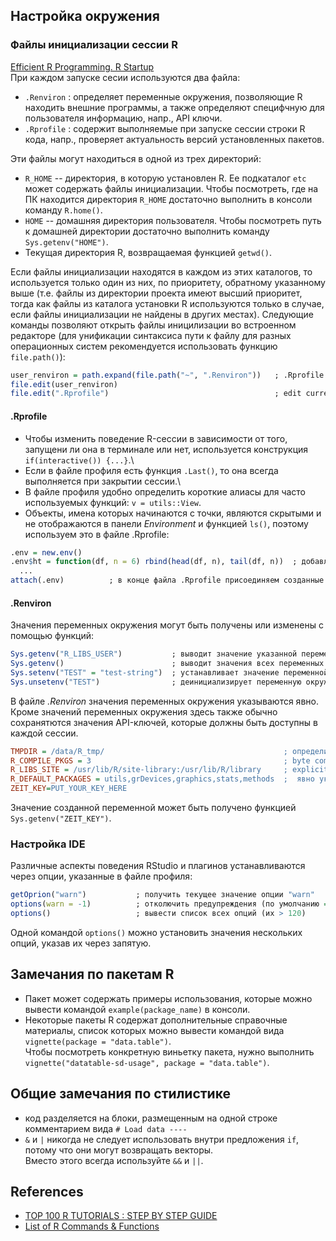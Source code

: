 ## Настройка окружения
### Файлы инициализации сессии R
[Efficient R Programming. R Startup](https://bookdown.org/csgillespie/efficientR/set-up.html#r-startup)\
При каждом запуске сесии используются два файла:
* `.Renviron` : определяет переменные окружения, позволяющие R находить внешние программы, а также определяют специфчную для пользователя информацию, напр., API ключи.
* `.Rprofile` : содержит выполняемые при запуске сессии строки R кода, напр., проверяет актуальность версий установленных пакетов. 

Эти файлы могут находиться в одной из трех директорий:
* `R_HOME` -- директория, в которую установлен R. Ее подкаталог `etc` может содержать файлы инициализации. Чтобы посмотреть, где на ПК находится директория `R_HOME` достаточно выполнить в консоли команду `R.home()`.
* `HOME` -- домашняя директория пользователя. Чтобы посмотреть путь к домашней директории достаточно выполнить команду `Sys.getenv("HOME")`.
* Текущая директория R, возвращаемая функцией `getwd()`.

Если файлы инициализации находятся в каждом из этих каталогов, то используется только один из них, по приоритету, обратному указанному выше (т.е. файлы из директории проекта имеют высший приоритет, тогда как файлы из каталога установки R используются только в случае, если файлы инициализации не найдены в других местах). Следующие команды позволяют открыть файлы иницилизации во встроенном редакторе (для унификации синтаксиса пути к файлу для разных операционных систем рекомендуется использовать функцию `file.path()`):
```r
user_renviron = path.expand(file.path("~", ".Renviron"))   ; .Rprofile in usr HOME folder
file.edit(user_renviron)
file.edit(".Rprofile")                                     ; edit current project specific .Rprofile
```
#### .Rprofile
* Чтобы изменить поведение R-сессии в зависимости от того, запущени ли она в терминале или нет, используется конструкция `if(interactive()) {...}`.\
* Если в файле профиля есть функция `.Last()`, то она всегда выполняется при закрытии сессии.\
* В файле профиля удобно определить короткие алиасы для часто используемых функций: `v = utils::View`.
* Объекты, имена которых начинаются с точки, являются скрытыми и не отображаются в панели *Environment* и функцией `ls()`, поэтому используем это в файле .Rprofile:
```r
.env = new.env()
.env$ht = function(df, n = 6) rbind(head(df, n), tail(df, n))  ; добавляем функцию в окружение .env
  ...
attach(.env)          ; в конце файла .Rprofile присоединяем созданные объекты к текущему окружению
```
#### .Renviron
Значения переменных окружения могут быть получены или изменены с помощью функций:
```r
Sys.getenv("R_LIBS_USER")           ; выводит значение указанной переменной окружения
Sys.getenv()                        ; выводит значения всех переменных окружения
Sys.setenv("TEST" = "test-string")  ; устанавливает значение переменной окружения для текущей сессии
Sys.unsetenv("TEST")                ; деинициализирует переменную окружения
```
В файле *.Renviron* значения переменных окружения указываются явно. Кроме значений переменных окружения здесь также обычно сохранятются значения API-ключей, которые должны быть доступны в каждой сессии.
```ini
TMPDIR = /data/R_tmp/                                        ; определить каталог для временных файлов
R_COMPILE_PKGS = 3                                           ; byte compile all packages
R_LIBS_SITE = /usr/lib/R/site-library:/usr/lib/R/library     ; explicitly state where to look for packages
R_DEFAULT_PACKAGES = utils,grDevices,graphics,stats,methods  ;  явно указываем пакеты для загрузки (I don’t load the datasets package, but I ensure that methods is always loaded)
ZEIT_KEY=PUT_YOUR_KEY_HERE
```
Значение созданной переменной может быть получено функцией `Sys.getenv("ZEIT_KEY")`.

### Настройка IDE
Различные аспекты поведения RStudio и плагинов устанавливаются через опции, указанные в файле профиля:
```r
getOprion("warn")           ; получить текущее значение опции "warn"
options(warn = -1)          ; отколючить предупреждения (по умолчанию = 0)
options()                   ; вывести список всех опций (их > 120)

```
Одной командой `options()` можно установить значения нескольких опций, указав их через запятую.

##  Замечания по пакетам R
* Пакет может содержать примеры использования, которые можно вывести командой `example(package_name)` в консоли.
* Некоторые пакеты R содержат дополнительные справочные материалы, список которых можно вывести командой вида `vignette(package = "data.table")`.\
Чтобы посмотреть конкретную виньетку пакета, нужно выполнить `vignette("datatable-sd-usage", package = "data.table")`.

## Общие замечания по стилистике
* код разделяется на блоки, размещенным на одной строке комментарием вида `# Load data ----`
* `&` и `|` никогда не следует использовать внутри предложения `if`, потому что они могут возвращать векторы.  
Вместо этого всегда используйте `&&` и `||`.
 
## References
* [TOP 100 R TUTORIALS : STEP BY STEP GUIDE](https://www.listendata.com/p/r-programming-tutorials.html)
* [List of R Commands & Functions](https://statisticsglobe.com/r-functions-list/)
